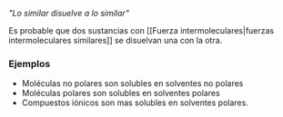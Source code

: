 
*"Lo similar disuelve a lo similar"* 

Es probable que dos sustancias con [[Fuerza intermoleculares|fuerzas intermoleculares similares]] se disuelvan una con la otra. 

### Ejemplos 

- Moléculas no polares son solubles en solventes no polares
- Moléculas polares son solubles en solventes polares 
- Compuestos iónicos son mas solubles en solventes polares. 